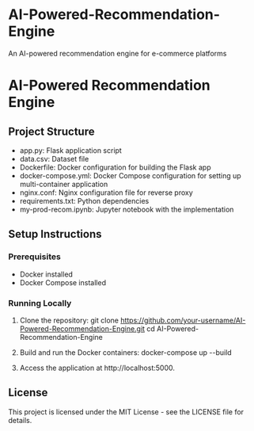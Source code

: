 # AI-Powered-Recommendation-Engine
An AI-powered recommendation engine for e-commerce platforms

# AI-Powered Recommendation Engine

## Project Structure
- app.py: Flask application script
- data.csv: Dataset file
- Dockerfile: Docker configuration for building the Flask app
- docker-compose.yml: Docker Compose configuration for setting up multi-container application
- nginx.conf: Nginx configuration file for reverse proxy
- requirements.txt: Python dependencies
- my-prod-recom.ipynb: Jupyter notebook with the implementation

## Setup Instructions
### Prerequisites
- Docker installed
- Docker Compose installed

### Running Locally
1. Clone the repository:
       git clone https://github.com/your-username/AI-Powered-Recommendation-Engine.git
    cd AI-Powered-Recommendation-Engine
    
2. Build and run the Docker containers:
       docker-compose up --build
    
3. Access the application at http://localhost:5000.

## License
This project is licensed under the MIT License - see the LICENSE file for details.
